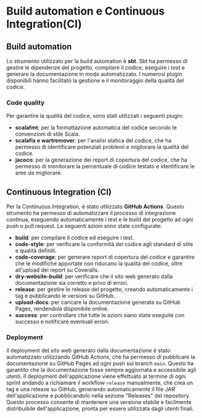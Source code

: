 # Build automation e Continuous Integration(CI)

## Build automation

Lo strumento utilizzato per la build automation è **sbt**.
Sbt ha permesso di gestire le dipendenze del progetto, compilare il codice, eseguire i test e generare la documentazione in modo automatizzato.
I numerosi plugin disponibili hanno facilitato la gestione e il monitoraggio della qualità del codice.

### Code quality

Per garantire la qualità del codice, sono stati utilizzati i seguenti plugin:

- **scalafmt**: per la formattazione automatica del codice secondo le convenzioni di stile Scala.
- **scalafix e wartremover**: per l'analisi statica del codice, che ha permesso di identificare potenziali problemi e migliorare la qualità del codice.
- **jacoco**: per la generazione dei report di copertura del codice, che ha permesso di monitorare la percentuale di codice testato e identificare le aree da migliorare.

## Continuous Integration (CI)

Per la Continuous Integration, è stato utilizzato **GitHub Actions**. Questo strumento ha permesso di automatizzare il processo di integrazione continua, eseguendo automaticamente i test e le build del progetto ad ogni push o pull request.
Le seguenti azioni sono state configurate:

- **build**: per compilare il codice ed eseguire i test.
- **code-style**: per verificare la conformità del codice agli standard di stile e qualità definiti.
- **code-coverage**: per generare report di copertura del codice e garantire che le modifiche apportate non riducano la qualità del codice, oltre all'upload dei report su Coveralls.
- **dry-website-build**: per verificare che il sito web generato dalla documentazione sia corretto e privo di errori.
- **release**: per gestire le release del progetto, creando automaticamente i tag e pubblicando le versioni su GitHub.
- **upload-docs**: per caricare la documentazione generata su GitHub Pages, rendendola disponibile online.
- **success**: per controllare che tutte le azioni siano state eseguite con successo e notificare eventuali errori.

### Deployment

Il deployment del sito web generato dalla documentazione è stato automatizzato utilizzando GitHub Actions, che ha permesso di pubblicare la documentazione su GitHub Pages ad ogni push sul branch `main`. Questo ha garantito che la documentazione fosse sempre aggiornata e accessibile agli utenti.
Il deployment dell'applicazione viene effettuato al termine di ogni sprint andando a richiamare il workflow `release` manualmente, che crea un tag e una release su GitHub, generando automaticamente il file JAR dell'applicazione e pubblicandolo nella sezione "Releases" del repository. Questo processo consente di mantenere una versione stabile e facilmente distribuibile dell'applicazione, pronta per essere utilizzata dagli utenti finali.
